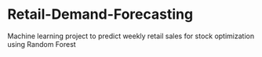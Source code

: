 # Retail-Demand-Forecasting
Machine learning project to predict weekly retail sales for stock optimization using Random Forest
